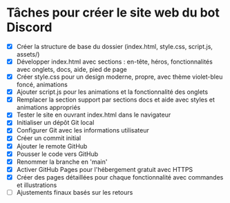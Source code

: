 # Tâches pour créer le site web du bot Discord

- [x] Créer la structure de base du dossier (index.html, style.css, script.js, assets/)
- [x] Développer index.html avec sections : en-tête, héros, fonctionnalités avec onglets, docs, aide, pied de page
- [x] Créer style.css pour un design moderne, propre, avec thème violet-bleu foncé, animations
- [x] Ajouter script.js pour les animations et la fonctionnalité des onglets
- [x] Remplacer la section support par sections docs et aide avec styles et animations appropriés
- [x] Tester le site en ouvrant index.html dans le navigateur
- [x] Initialiser un dépôt Git local
- [x] Configurer Git avec les informations utilisateur
- [x] Créer un commit initial
- [x] Ajouter le remote GitHub
- [x] Pousser le code vers GitHub
- [x] Renommer la branche en 'main'
- [x] Activer GitHub Pages pour l'hébergement gratuit avec HTTPS
- [x] Créer des pages détaillées pour chaque fonctionnalité avec commandes et illustrations
- [ ] Ajustements finaux basés sur les retours

